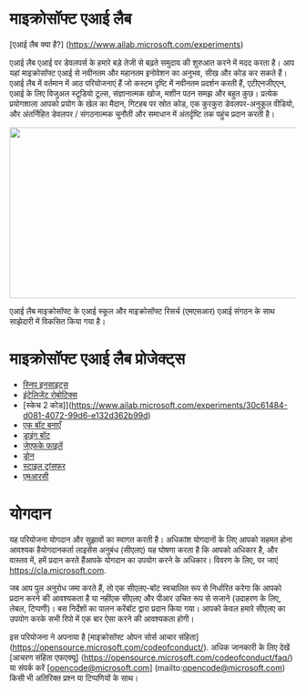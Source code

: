 # माइक्रोसॉफ्ट एआई लैब
[एआई लैब क्या है?] (https://www.ailab.microsoft.com/experiments)

एआई लैब एआई पर डेवलपर्स के हमारे बड़े तेजी से बढ़ते समुदाय की शुरुआत करने में मदद करता है। आप यहां माइक्रोसॉफ्ट एआई से नवीनतम और महानतम इनोवेशन का अनुभव, सीख और कोड कर सकते हैं। एआई लैब में वर्तमान में आठ परियोजनाएं हैं जो कस्टम दृष्टि में नवीनतम प्रदर्शन करती हैं, एटीएनजीएएन, एआई के लिए विजुअल स्टूडियो टूल्स, संज्ञानात्मक खोज, मशीन पठन समझ और बहुत कुछ। प्रत्येक प्रयोगशाला आपको प्रयोग के खेल का मैदान, गिटहब पर स्रोत कोड, एक कुरकुरा डेवलपर-अनुकूल वीडियो, और अंतर्निहित डेवलपर / संगठनात्मक चुनौती और समाधान में अंतर्दृष्टि तक पहुंच प्रदान करती है।

<p align="center">
  <img width="560" height="300" src="https://github.com/Microsoft/ailab/blob/master/images/AI Lab.png">
</p>

एआई लैब माइक्रोसॉफ्ट के एआई स्कूल और माइक्रोसॉफ्ट रिसर्च (एमएसआर) एआई संगठन के साथ साझेदारी में विकसित किया गया है।

# माइक्रोसॉफ्ट एआई लैब प्रोजेक्ट्स

- [स्निप इनसाइट्स](https://www.ailab.microsoft.com/experiments/32e85f94-3fdd-4a4b-b1ca-9f4cdf47feb6)
- [इंटेलिजेंट रोबोटिक्स](https://www.ailab.microsoft.com/experiments/f508a96d-3255-474b-a769-d5b2cf2bb9d6)
- [स्केच 2 कोड]](https://www.ailab.microsoft.com/experiments/30c61484-d081-4072-99d6-e132d362b99d)
- [एक बॉट बनाएँ](https://www.ailab.microsoft.com/experiments/1af37019-42f1-4a74-baa8-0ec847419c02)
- [ड्राइंग बॉट](https://www.ailab.microsoft.com/experiments/1e9e1eef-2ab1-41f1-b341-0118f414bd78)
- [जेएफके फाइलें](https://www.ailab.microsoft.com/experiments/7d6b0652-51dc-440d-a12a-481f28525143)
- [ड्रोन](https://www.ailab.microsoft.com/experiments/92262b36-de2e-444e-86ca-8bcb8bd02454)
- [स्टाइल ट्रांसफर](https://www.ailab.microsoft.com/experiments/99907c05-d487-450b-9ee9-901b40205e81)
- [एमआरसी](https://www.ailab.microsoft.com/experiments/ef90706b-e822-4686-bbc4-94fd0bca5fc5)

# योगदान

यह परियोजना योगदान और सुझावों का स्वागत करती है। अधिकांश योगदानों के लिए आपको सहमत होना आवश्यक हैयोगदानकर्ता लाइसेंस अनुबंध (सीएलए) यह घोषणा करता है कि आपको अधिकार है, और वास्तव में, हमें प्रदान करते हैंआपके योगदान का उपयोग करने के अधिकार। विवरण के लिए, पर जाएं https://cla.microsoft.com.

जब आप पुल अनुरोध जमा करते हैं, तो एक सीएलए-बॉट स्वचालित रूप से निर्धारित करेगा कि आपको प्रदान करने की आवश्यकता है या नहींएक सीएलए और पीआर उचित रूप से सजाने (उदाहरण के लिए, लेबल, टिप्पणी)। बस निर्देशों का पालन करेंबॉट द्वारा प्रदान किया गया। आपको केवल हमारे सीएलए का उपयोग करके सभी रिपो में एक बार ऐसा करने की आवश्यकता होगी।

इस परियोजना ने अपनाया है [माइक्रोसॉफ्ट ओपन सोर्स आचार संहिता] (https://opensource.microsoft.com/codeofconduct/).
अधिक जानकारी के लिए देखें [आचरण संहिता एफएक्यू] (https://opensource.microsoft.com/codeofconduct/faq/) या 
संपर्क करें [opencode@microsoft.com] (mailto:opencode@microsoft.com) किसी भी अतिरिक्त प्रश्न या टिप्पणियों के साथ।
